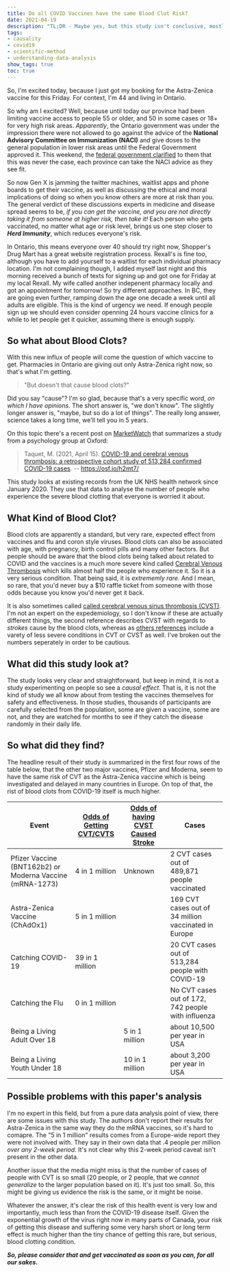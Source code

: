 ```yaml
---
title: Do all COVID Vaccines have the same Blood Clot Risk?
date: 2021-04-19
description: "TL;DR - Maybe yes, but this study isn't conclusive, mostly because they are so, incredibly few cases of the blood clot condition."
tags: 
- causality
- covid19
- scientific-method
- understanding-data-analysis
show_tags: true
toc: true
---
```


So, I'm excited today, because I just got my booking for the Astra-Zenica vaccine for this Friday. For context, I'm 44 and living in Ontario. 

So why am I excited? Well, because until today our province had been limiting vaccine access to people 55 or older, and 50 in some cases or 18+ for very high risk areas. *Apparently*, the Ontario government was under the impression there were not allowed to go against the advice of the **National Advisory Committee on Immunization (NACI)** and give doses to the general population in lower risk areas until the Federal Government approved it. This weekend, the [federal government clarified](https://www.cbc.ca/news/canada/toronto/ontario-pharamcists-astrazeneca-age-eligibility-1.5992514) to them that this was never the case, each province can take the NACI advice as they see fit.

So now Gen X is jamming the twitter machines, waitlist apps and phone boards to get their vaccine, as well as discussing the ethical and moral implications of doing so when you know others are more at risk than you. The general verdict of these discussions experts in medicine and disease spread seems to be, *if you can get the vaccine, and you are not directly taking it from someone at higher risk, then take it!*  Each person who gets vaccinated, no matter what age or risk level, brings us one step closer to ***Herd Immunity***, which reduces everyone's risk. 

In Ontario, this means everyone over 40 should try right now, Shopper's Drug Mart has a great website registration process. Rexall's is fine too, although you have to add yourself to a waitlist for each individual pharmacy location. I'm not complaining though, I added myself last night and this morning received a bunch of texts for signing up and got one for Friday at my local Rexall. My wife called another indepenent pharmacy locally and got an appointment for tomorrow! So try different approaches. In BC, they are going even further, ramping down the age one decade a week until all adults are eligible. This is the kind of urgency we need. If enough people sign up we should even consider openning 24 hours vaccine clinics for a while to let people get it quicker, assuming there is enough supply.

## So what about Blood Clots?

With this new influx of people will come the question of which vaccine to get. Pharmacies in Ontario are giving out only Astra-Zenica right now, so that's what I'm getting. 

> "But doesn't that cause blood clots?"

Did you say "cause"? I'm so glad, because that's a very specific word, *on which I have opinions*. The short answer is, "we don't know". The slightly longer answer is, "maybe, but so do a lot of things". The really long answer, science takes a long time, we'll tell you in 5 years. 

On this topic there's a recent post on [MarketWatch](https://www.marketwatch.com/story/blood-clots-as-prevalent-with-pfizer-and-moderna-vaccine-as-with-astrazenecas-report-2021-04-15) that summarizes a study from a psychology group at Oxford: 

> Taquet, M. (2021, April 15). [COVID-19 and cerebral venous thrombosis: a retrospective cohort study of 513,284 confirmed COVID-19 cases](https://osf.io/h2mt7/). -- https://osf.io/h2mt7/

This study looks at existing records from the UK NHS health network since January 2020. They use that data to analyse the number of people who experience the severe blood clotting that everyone is worried it about. 

## What Kind of Blood Clot?

Blood clots are apparently a standard, but very rare, expected effect from vaccines and flu and coron style viruses. Blood clots can also be associated with age, with pregnancy, birth control pills and many other factors. But people should be aware that the blood clots being talked about related to COVID and the vaccines is a much more severe kind called [Cerebral Venous Thrombosis](https://www.hopkinsmedicine.org/health/conditions-and-diseases/cerebral-venous-sinus-thrombosis#:~:text=What%20is%20cerebral%20venous%20sinus,brain%20tissues%2C%20forming%20a%20hemorrhage.) which kills almost half the people who experience it. So it is a very serious condition. That being said, it is *extrememly rare*. And I mean, so rare, that you'd never buy a $10 raffle ticket from someone with those odds because you know you'd never get it back. 

It is also sometimes called [called cerebral venous sinus thrombosis (CVST)](https://www.ncbi.nlm.nih.gov/pmc/articles/PMC5797620/#:~:text=Cerebral%20venous%20thrombosis%20(CVT)%2C,of%20childbearing%20age%2C%20and%20children.). I'm not an expert on the expedemiology, so I don't know if these are actually different things, the second reference describes CVST with regards to *strokes* cause by the blood clots, whereas as [others references](https://www.ncbi.nlm.nih.gov/pmc/articles/PMC5797620/#:~:text=Cerebral%20venous%20thrombosis%20(CVT)%2C,of%20childbearing%20age%2C%20and%20children.) include a varety of less severe conditions in CVT or CVST as well. I've broken out the numbers seperately in order to be cautious.

## What did this study look at?

The study looks very clear and straightforward, but keep in mind, it is not a study experimenting on people so see a *causal effect*. That is, it is not the kind of study we all know about from testing the vaccines themselves for safety and effectiveness. In those studies, thousands of participants are carefully selected from the population, some are given a vaccine, some are not, and they are watched for months to see if they catch the disease randomly in their daily life.

## So what did they find?

The headline result of their study is summarized in the first four rows of the table below, that the other two major vaccines, Pfizer and Moderna, seem to have the same risk of CVT as the Astra-Zenica vaccine which is being investigated and delayed in many countries in Europe. On top of that, the rist of blood clots from COVID-19 itself is much higher. 

| Event                         | [Odds of Getting CVT/CVTS](https://osf.io/a9jdq/) | [Odds of having CVST Caused Stroke](https://www.hopkinsmedicine.org/health/conditions-and-diseases/cerebral-venous-sinus-thrombosis#:~:text=What%20is%20cerebral%20venous%20sinus,brain%20tissues%2C%20forming%20a%20hemorrhage.) | Cases                                              |
| ----------------------------- | ------------------------------------------------- | ------------------------------------------------------------ | -------------------------------------------------- |
| Pfizer Vaccine (BNT162b2) or Moderna Vaccine (mRNA-1273)           | 4 in 1 million                                     | Unknown | 2 CVT cases out of 489,871 people vaccinated |
| Astra-Zenica Vaccine (ChAdOx1)       | 5 in 1 million                                    |                                                              | 169 CVT cases out of 34 million vaccinated in Europe |
| Catching COVID-19             | 39 in 1 million                                   |                                                              | 20 CVT cases out of 513,284 people with COVID-19   |
| Catching the Flu              | 0 in 1 million                                    |                                                              | No CVT cases out of 172, 742 people with influenza |
| Being a Living Adult Over 18  |                                                   | 5 in 1 million                                               | about 10,500 per year in USA                       |
| Being a Living Youth Under 18 |                                                   | 10 in 1 million                                              | about 3,200 per year in USA                        |

## Possible problems with this paper's analysis

I'm no expert in this field, but from a pure data analysis point of view, there are some issues with this study. The authors don't report their results for Astra-Zenica in the same way they do the mRNA vaccines, so it's hard to comapre. The "5 in 1 million" results comes from a Europe-wide report they were not involved with. They say in their own data that .4 people per million *over any 2-week period*. It's not clear why this 2-week period caveat isn't present in the other data.

Another issue that the media might miss is that the number of cases of people with CVT is so small (20 people, or 2 people, that we *cannot generalize* to the larger population based on it). It's just too small. So, this might be giving us evidence the risk is the same, or it might be noise. 

Whatever the answer, it's clear the risk of this health event is very low and importantly, much less than from the COVID-19 disease itself. Given the exponential growth of the virus right now in many parts of Canada, your risk of getting this disease and suffering some very harsh short or long term effect is much higher than the tiny chance of getting this rare, but serious, blood clotting condition. 

***So, please consider that and get vaccinated as soon as you can, for all our sakes.***
